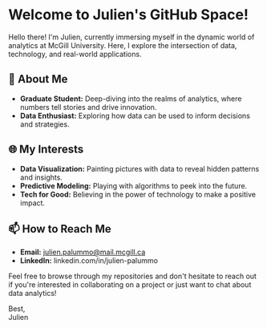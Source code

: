 # Welcome to Julien's GitHub Space!

Hello there! I'm Julien, currently immersing myself in the dynamic world of analytics at McGill University. Here, I explore the intersection of data, technology, and real-world applications.

## 🚀 About Me
- **Graduate Student:** Deep-diving into the realms of analytics, where numbers tell stories and drive innovation.
- **Data Enthusiast:** Exploring how data can be used to inform decisions and strategies.

## 🌐 My Interests
- **Data Visualization:** Painting pictures with data to reveal hidden patterns and insights.
- **Predictive Modeling:** Playing with algorithms to peek into the future.
- **Tech for Good:** Believing in the power of technology to make a positive impact.

## 📫 How to Reach Me
- **Email:** julien.palummo@mail.mcgill.ca
- **LinkedIn:** linkedin.com/in/julien-palummo

Feel free to browse through my repositories and don't hesitate to reach out if you're interested in collaborating on a project or just want to chat about data analytics!

Best,      
Julien


<!---
Julien-25/Julien-25 is a ✨ special ✨ repository because its `README.md` (this file) appears on your GitHub profile.
You can click the Preview link to take a look at your changes.
--->
